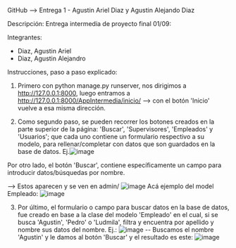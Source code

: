 GitHub --> Entrega 1 - Agustin Ariel Diaz y Agustin Alejando Diaz

Descripción: Entrega intermedia de proyecto final 01/09:

Integrantes:
- Diaz, Agustin Ariel
- Diaz, Agustin Alejandro

Instrucciones, paso a paso explicado:

1. Primero con python manage.py runserver, nos dirigimos a http://127.0.0.1:8000, luego entramos a http://127.0.0.1:8000/AppIntermedia/inicio/  --> con el botón 'Inicio' vuelve a esa misma dirección.

2. Como segundo paso, se pueden recorrer los botones creados en la parte superior de la página: 'Buscar', 'Supervisores', 'Empleados' y 'Usuarios'; que cada uno contiene un formulario respectivo a su modelo, para rellenar/completar con datos que son guardados en la base de datos. Ej.![image](https://user-images.githubusercontent.com/110953463/187737827-721b2af6-466a-4aca-97aa-e82966bd5df7.png)

Por otro lado, el botón 'Buscar', contiene específicamente un campo para introducir datos/búsquedas por nombre.

--> Estos aparecen y se ven en admin/ ![image](https://user-images.githubusercontent.com/110953463/187737715-a2b5676b-206a-4989-8551-39ca0e1fa575.png)
    Acá ejemplo del model Empleado: ![image](https://user-images.githubusercontent.com/110953463/187737976-08a245ba-dbe4-4354-bb52-3aa2423292d1.png)

3. Por último, el formulario o campo para buscar datos en la base de datos, fue creado en base a la clase del modelo 'Empleado' en el cual, si se busca 'Agustin', 'Pedro' o 'Ludmila', filtra y encuentra por apellido y nombre sus datos del nombre.
Ej.: ![image](https://user-images.githubusercontent.com/110953463/187740056-1042b5f6-885e-4622-b0f0-c5f797d9e0fe.png) -- Buscamos el nombre 'Agustin' y le damos al botón 'Buscar' y el resultado es este: ![image](https://user-images.githubusercontent.com/110953463/187740154-472be9c9-da76-4716-bf4a-8a12b6c96ee9.png)
